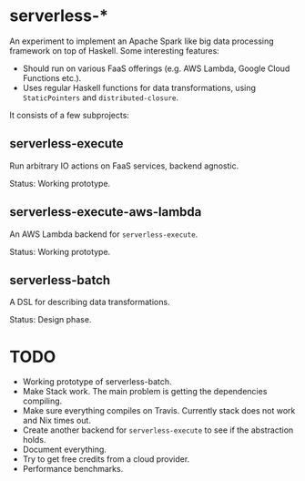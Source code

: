 # serverless-*

An experiment to implement an Apache Spark like big data processing framework on top of Haskell. Some interesting features:

* Should run on various FaaS offerings (e.g. AWS Lambda, Google Cloud Functions etc.).
* Uses regular Haskell functions for data transformations, using `StaticPointers` and `distributed-closure`.

It consists of a few subprojects:

## serverless-execute

Run arbitrary IO actions on FaaS services, backend agnostic.

Status: Working prototype.

## serverless-execute-aws-lambda

An AWS Lambda backend for `serverless-execute`.

Status: Working prototype.

## serverless-batch

A DSL for describing data transformations.

Status: Design phase.

# TODO

* Working prototype of serverless-batch.
* Make Stack work. The main problem is getting the dependencies compiling.
* Make sure everything compiles on Travis. Currently stack does not work and Nix times out.
* Create another backend for `serverless-execute` to see if the abstraction holds.
* Document everything.
* Try to get free credits from a cloud provider.
* Performance benchmarks.
